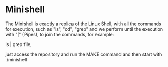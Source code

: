 # Minishell


The Minishell is exactly a replica of the Linux Shell, with all the commands for execution, such as "ls", "cd", "grep"
and we perform until the execution with "|" (Pipes), to join the commands, for example:

ls | grep file,

just access the repository and run the MAKE command and then start with ./minishell
